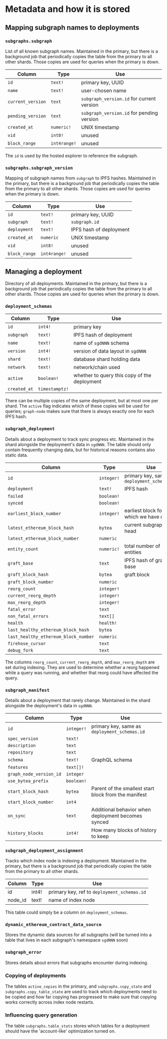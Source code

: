 # Metadata and how it is stored

## Mapping subgraph names to deployments

### `subgraphs.subgraph`

List of all known subgraph names. Maintained in the primary, but there is a background job that periodically copies the table from the primary to all other shards. Those copies are used for queries when the primary is down.

| Column            | Type         | Use                                       |
|-------------------|--------------|-------------------------------------------|
| `id`              | `text!`      | primary key, UUID                         |
| `name`            | `text!`      | user-chosen name                          |
| `current_version` | `text`       | `subgraph_version.id` for current version |
| `pending_version` | `text`       | `subgraph_version.id` for pending version |
| `created_at`      | `numeric!`   | UNIX timestamp                            |
| `vid`             | `int8!`      | unused                                    |
| `block_range`     | `int4range!` | unused                                    |

The `id` is used by the hosted explorer to reference the subgraph.


### `subgraphs.subgraph_version`

Mapping of subgraph names from `subgraph` to IPFS hashes. Maintained in the primary, but there is a background job that periodically copies the table from the primary to all other shards. Those copies are used for queries when the primary is down.

| Column        | Type         | Use                     |
|---------------|--------------|-------------------------|
| `id`          | `text!`      | primary key, UUID       |
| `subgraph`    | `text!`      | `subgraph.id`           |
| `deployment`  | `text!`      | IPFS hash of deployment |
| `created_at`  | `numeric`    | UNIX timestamp          |
| `vid`         | `int8!`      | unused                  |
| `block_range` | `int4range!` | unused                  |


## Managing a deployment

Directory of all deployments. Maintained in the primary, but there is a background job that periodically copies the table from the primary to all other shards. Those copies are used for queries when the primary is down.

### `deployment_schemas`

| Column       | Type           | Use                                          |
|--------------|----------------|----------------------------------------------|
| `id`         | `int4!`        | primary key                                  |
| `subgraph`   | `text!`        | IPFS hash of deployment                      |
| `name`       | `text!`        | name of `sgdNNN` schema                      |
| `version`    | `int4!`        | version of data layout in `sgdNNN`           |
| `shard`      | `text!`        | database shard holding data                  |
| `network`    | `text!`        | network/chain used                           |
| `active`     | `boolean!`     | whether to query this copy of the deployment |
| `created_at` | `timestamptz!` |                                              |

There can be multiple copies of the same deployment, but at most one per shard. The `active` flag indicates which of these copies will be used for queries; `graph-node` makes sure that there is always exactly one for each IPFS hash.

### `subgraph_deployment`

Details about a deployment to track sync progress etc. Maintained in the
shard alongside the deployment's data in `sgdNNN`. The table should only
contain frequently changing data, but for historical reasons contains also
static data.

| Column                               | Type       | Use                                          |
|--------------------------------------|------------|----------------------------------------------|
| `id`                                 | `integer!` | primary key, same as `deployment_schemas.id` |
| `deployment`                         | `text!`    | IPFS hash                                    |
| `failed`                             | `boolean!` |                                              |
| `synced`                             | `boolean!` |                                              |
| `earliest_block_number`              | `integer!` | earliest block for which we have data        |
| `latest_ethereum_block_hash`         | `bytea`    | current subgraph head                        |
| `latest_ethereum_block_number`       | `numeric`  |                                              |
| `entity_count`                       | `numeric!` | total number of entities                     |
| `graft_base`                         | `text`     | IPFS hash of graft base                      |
| `graft_block_hash`                   | `bytea`    | graft block                                  |
| `graft_block_number`                 | `numeric`  |                                              |
| `reorg_count`                        | `integer!` |                                              |
| `current_reorg_depth`                | `integer!` |                                              |
| `max_reorg_depth`                    | `integer!` |                                              |
| `fatal_error`                        | `text`     |                                              |
| `non_fatal_errors`                   | `text[]`   |                                              |
| `health`                             | `health!`  |                                              |
| `last_healthy_ethereum_block_hash`   | `bytea`    |                                              |
| `last_healthy_ethereum_block_number` | `numeric`  |                                              |
| `firehose_cursor`                    | `text`     |                                              |
| `debug_fork`                         | `text`     |                                              |

The columns `reorg_count`, `current_reorg_depth`, and `max_reorg_depth` are
set during indexing. They are used to determine whether a reorg happened
while a query was running, and whether that reorg could have affected the
query.

### `subgraph_manifest`

Details about a deployment that rarely change. Maintained in the
shard alongside the deployment's data in `sgdNNN`.

| Column                  | Type       | Use                                                  |
|-------------------------|------------|------------------------------------------------------|
| `id`                    | `integer!` | primary key, same as `deployment_schemas.id`         |
| `spec_version`          | `text!`    |                                                      |
| `description`           | `text`     |                                                      |
| `repository`            | `text`     |                                                      |
| `schema`                | `text!`    | GraphQL schema                                       |
| `features`              | `text[]!`  |                                                      |
| `graph_node_version_id` | `integer`  |                                                      |
| `use_bytea_prefix`      | `boolean!` |                                                      |
| `start_block_hash`      | `bytea`    | Parent of the smallest start block from the manifest |
| `start_block_number`    | `int4`     |                                                      |
| `on_sync`               | `text`     | Additional behavior when deployment becomes synced   |
| `history_blocks`        | `int4!`    | How many blocks of history to keep                   |

### `subgraph_deployment_assignment`

Tracks which index node is indexing a deployment. Maintained in the primary,
but there is a background job that periodically copies the table from the
primary to all other shards.

| Column  | Type  | Use                                         |
|---------|-------|---------------------------------------------|
| id      | int4! | primary key, ref to `deployment_schemas.id` |
| node_id | text! | name of index node                          |

This table could simply be a column on `deployment_schemas`.

### `dynamic_ethereum_contract_data_source`

Stores the dynamic data sources for all subgraphs (will be turned into a
table that lives in each subgraph's namespace `sgdNNN` soon)

### `subgraph_error`

Stores details about errors that subgraphs encounter during indexing.

### Copying of deployments

The tables `active_copies` in the primary, and `subgraphs.copy_state` and
`subgraphs.copy_table_state` are used to track which deployments need to be
copied and how far copying has progressed to make sure that copying works
correctly across index node restarts.

### Influencing query generation

The table `subgraphs.table_stats` stores which tables for a deployment
should have the 'account-like' optimization turned on.
